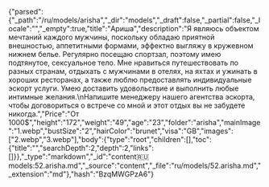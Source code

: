 {"parsed":{"_path":"/ru/models/arisha","_dir":"models","_draft":false,"_partial":false,"_locale":"","_empty":true,"title":"Ариша","description":"Я являюсь объектом мечтаний каждого мужчины, поскольку обладаю приятной внешностью, аппетитными формами, эффектно выгляжу в кружевном нижнем белье. Регулярно посещаю спортзал, поэтому имею подтянутое, сексуальное тело. Мне нравиться путешествовать по разных странам, отдыхать с мужчинами в отелях, на яхтах и ужинать в хороших ресторанах, а также люблю предоставлять индивидуальные эскорт услуги. Умею доставить удовольствие и выполнить любые интимные желания.\nНапишите менеджеру нашего агентства эскорта, чтобы договориться о встрече со мной и этот отдых вы не забудете никогда.","Price":"От 1000$","height":"172","weight":"49","age":"23","folder":"arisha","mainImage":"1.webp","bustSize":"2","hairColor":"brunet","visa":"GB","images":["2.webp","3.webp"],"body":{"type":"root","children":[],"toc":{"title":"","searchDepth":2,"depth":2,"links":[]}},"_type":"markdown","_id":"content:ru:models:52.arisha.md","_source":"content","_file":"ru/models/52.arisha.md","_extension":"md"},"hash":"BzqMWGPzA6"}